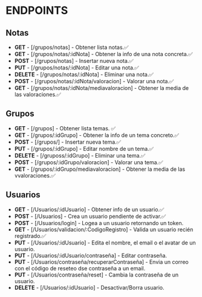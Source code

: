 # ENDPOINTS

## Notas

-   **GET** - [/grupos/notas] - Obtener lista notas.✅
-   **GET** - [/grupos/notas/:idNota] - Obtener la info de una nota concreta.✅
-   **POST** - [/grupos/notas] - Insertar nueva nota.✅
-   **PUT** - [/grupos/notas/:idNota] - Editar una nota.✅
-   **DELETE** - [/grupos/notas/:idNota] - Eliminar una nota.✅
-   **POST** - [/grupos/notas/:idNota/valoracion] - Valorar una nota.✅
-   **GET** - [/grupos/notas/:idNota/mediavaloracion] - Obtener la media de las valoraciones.✅

## Grupos

- **GET** - [/grupos] - Obtener lista temas. ✅
- **GET** - [/grupos/:idGrupo] - Obtener la info de un tema concreto.✅
- **POST** - [/grupos/] - Insertar nueva tema.✅
- **PUT** - [/grupos/:idGrupo] - Editar nombre de un tema.✅
- **DELETE** - [/gruposs/:idGrupo] - Eliminar una tema.✅
- **POST** - [/grupos/:idGrupo/valoracion] - Valorar una tema.✅
- **GET** - [/grupos/:idGrupo/mediavaloracion] - Obtener la media de las vvaloraciones.✅

## Usuarios

-   **GET** - [/Usuarios/:idUsuario] - Obtener info de un usuario.✅
-   **POST** - [/Usuarios] - Crea un usuario pendiente de activar.✅
-   **POST** - [/Usuarios/login] - Logea a un usuario retornando un token.
-   **GET** - [/Usuarios/validacion/:CodigoRegistro] - Valida un usuario recién registrado.✅
-   **PUT** - [/Usuarios/:idUsuario] - Edita el nombre, el email o el avatar de un usuario.
-   **PUT** - [/Usuarios/:idUsuario/contraseña] - Editar contraseña.
-   **PUT** - [/Usuarios/contraseña/recuperarContraseña] - Envia un correo con el código de reseteo dse contraseña a un email.
-   **PUT** - [/Usuarios/contraseña/reset] - Cambia la contraseña de un usuario.
-   **DELETE** - [/Usuarios/:idUsuario] - Desactivar/Borra usuario.
